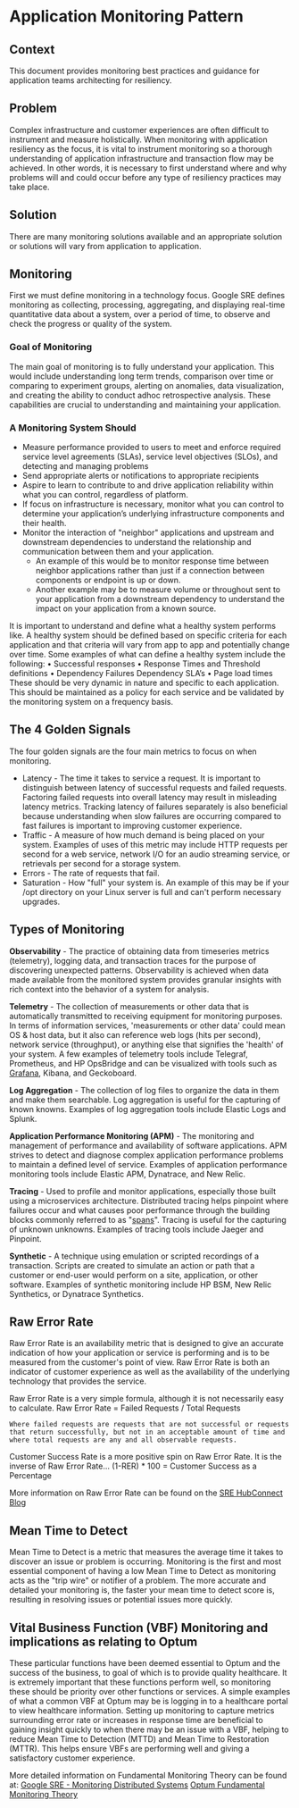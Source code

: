 # Application Monitoring Pattern

## Context

This document provides monitoring best practices and guidance for application teams architecting for resiliency.

## Problem

Complex infrastructure and customer experiences are often difficult to instrument and measure holistically. When monitoring with application resiliency as the focus, it is vital to instrument monitoring so a thorough understanding of application infrastructure and transaction flow may be achieved. In other words, it is necessary to first understand where and why problems will and could occur before any type of resiliency practices may take place.

## Solution

There are many monitoring solutions available and an appropriate solution or solutions will vary from application to application.

## Monitoring

First we must define monitoring in a technology focus. Google SRE defines monitoring as collecting, processing, aggregating, and displaying real-time quantitative data about a system, over a period of time, to observe and check the progress or quality of the system.

### Goal of Monitoring

The main goal of monitoring is to fully understand your application. This would include understanding long term trends, comparison over time or comparing to experiment groups, alerting on anomalies, data visualization, and creating the ability to conduct adhoc retrospective analysis. These capabilities are crucial to understanding and maintaining your application.  

### A Monitoring System Should

* Measure performance provided to users to meet and enforce required service level agreements (SLAs), service level objectives (SLOs), and detecting and managing problems
* Send appropriate alerts or notifications to appropriate recipients  
* Aspire to learn to contribute to and drive application reliability within what you can control, regardless of platform.
* If focus on infrastructure is necessary, monitor what you can control to determine your application’s underlying infrastructure components and their health.  
* Monitor the interaction of "neighbor" applications and upstream and downstream dependencies to understand the relationship and communication between them and your application.
  * An example of this would be to monitor response time between neighbor applications rather than just if a connection between components or endpoint is up or down.  
  * Another example may be to measure volume or throughout sent to your application from a downstream dependency to understand the impact on your application from a known source.

It is important to understand and define what a healthy system performs like. A healthy system should be defined based on specific criteria for each application and that criteria will vary from app to app and potentially change over time. Some examples of what can define a healthy system include the following:
• Successful responses
• Response Times and Threshold definitions
• Dependency Failures Dependency SLA’s
• Page load times
These should be very dynamic in nature and specific to each application. This should be maintained as a policy for each service and be validated by the monitoring system on a frequency basis.

## The 4 Golden Signals

The four golden signals are the four main metrics to focus on when monitoring.

* Latency - The time it takes to service a request. It is important to distinguish between latency of successful requests and failed requests. Factoring failed requests into overall latency may result in misleading latency metrics. Tracking latency of failures separately is also beneficial because understanding when slow failures are occurring compared to fast failures is important to improving customer experience.
* Traffic - A measure of how much demand is being placed on your system. Examples of uses of this metric may include HTTP requests per second for a web service, network I/O for an audio streaming service, or retrievals per second for a storage system.
* Errors - The rate of requests that fail.
* Saturation - How "full" your system is. An example of this may be if your /opt directory on your Linux server is full and can't perform necessary upgrades.

## Types of Monitoring

**Observability** - The practice of obtaining data from timeseries metrics (telemetry), logging data, and transaction traces for the purpose of discovering unexpected patterns. Observability is achieved when data made available from the monitored system provides granular insights with rich context into the behavior of a system for analysis.  

**Telemetry** - The collection of measurements or other data that is automatically transmitted to receiving equipment for monitoring purposes. In terms of information services, 'measurements or other data' could mean OS & host data, but it also can reference web logs (hits per second), network service (throughput), or anything else that signifies the 'health' of your system. A few examples of telemetry tools include Telegraf, Prometheus, and HP OpsBridge and can be visualized with tools such as [Grafana](https://grafana.optum.com/), Kibana, and Geckoboard.

**Log Aggregation** - The collection of log files to organize the data in them and make them searchable. Log aggregation is useful for the capturing of known knowns. Examples of log aggregation tools include Elastic Logs and Splunk.  

**Application Performance Monitoring (APM)** - The monitoring and management of performance and availability of software applications. APM strives to detect and diagnose complex application performance problems to maintain a defined level of service. Examples of application performance monitoring tools include Elastic APM, Dynatrace, and New Relic.  

**Tracing** - Used to profile and monitor applications, especially those built using a microservices architecture. Distributed tracing helps pinpoint where failures occur and what causes poor performance through the building blocks commonly referred to as "[spans](https://opentracing.io/docs/overview/spans/)". Tracing is useful for the capturing of unknown unknowns. Examples of tracing tools include Jaeger and Pinpoint.  

**Synthetic** - A technique using emulation or scripted recordings of a transaction. Scripts are created to simulate an action or path that a customer or end-user would perform on a site, application, or other software. Examples of synthetic monitoring include HP BSM, New Relic Synthetics, or Dynatrace Synthetics.

## Raw Error Rate

Raw Error Rate is an availability metric that is designed to give an accurate indication of how your application or service is performing and is to be measured from the customer's point of view. Raw Error Rate is both an indicator of customer experience as well as the availability of the underlying technology that provides the service.

Raw Error Rate is a very simple formula, although it is not necessarily easy to calculate.
Raw Error Rate = Failed Requests / Total Requests

`Where failed requests are requests that are not successful or requests that return successfully, but not in an acceptable amount of time and where total requests are any and all observable requests.`

Customer Success Rate is a more positive spin on Raw Error Rate. It is the inverse of Raw Error Rate... (1-RER) * 100 = Customer Success as a Percentage

More information on Raw Error Rate can be found on the [SRE HubConnect Blog](https://hubconnect.uhg.com/groups/optum-system-reliability-engineering-sre/blog/2018/04/03/introducing-raw-error-rate)

## Mean Time to Detect

Mean Time to Detect is a metric that measures the average time it takes to discover an issue or problem is occurring. Monitoring is the first and most essential component of having a low Mean Time to Detect as monitoring acts as the "trip wire" or notifier of a problem. The more accurate and detailed your monitoring is, the faster your mean time to detect score is, resulting in resolving issues or potential issues more quickly.

## Vital Business Function (VBF) Monitoring and implications as relating to Optum

These particular functions have been deemed essential to Optum and the success of the business, to goal of which is to provide quality healthcare. It is extremely important that these functions perform well, so monitoring these should be priority over other functions or services.
A simple examples of what a common VBF at Optum may be is logging in to a healthcare portal to view healthcare information.
Setting up monitoring to capture metrics surrounding error rate or increases in response time are beneficial to gaining insight quickly to when there may be an issue with a VBF, helping to reduce Mean Time to Detection (MTTD) and Mean Time to Restoration (MTTR). This helps ensure VBFs are performing well and giving a satisfactory customer experience.

More detailed information on Fundamental Monitoring Theory can be found at:
[Google SRE - Monitoring Distributed Systems](https://landing.google.com/sre/sre-book/chapters/monitoring-distributed-systems/)
[Optum Fundamental Monitoring Theory](https://new-wiki.optum.com/display/EM/Fundamental+Monitoring+Theory)
